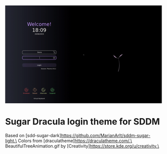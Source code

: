 ![Sugar Dracula Theme for SDDM](Previews/output1_good.gif)

# Sugar Dracula login theme for SDDM

Based on [sdd-sugar-dark]https://github.com/MarianArlt/sddm-sugar-light.\
Colors from [draculatheme]https://draculatheme.com/.\
BeautifulTreeAnimation.gif by [Creativity]https://store.kde.org/u/creativity.\
